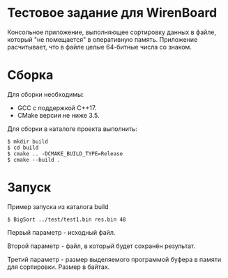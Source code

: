 # Тестовое задание для WirenBoard

Консольное приложение, выполняющее сортировку данных в файле, который "не помещается" в оперативную память. Приложение расчитывает, что в файле целые 64-битные числа со знаком.

# Сборка

Для сборки необходимы:
- GCC с поддержкой С++17.
- CMake версии не ниже 3.5.
    
Для сборки в каталоге проекта выполнить:

```console
$ mkdir build
$ cd build
$ cmake .. -DCMAKE_BUILD_TYPE=Release
$ cmake --build .
```

# Запуск

Пример запуска из каталога build

```console
$ BigSort ../test/test1.bin res.bin 48
```

Первый параметр - исходный файл.

Второй параметр - файл, в который будет сохранён результат.

Третий параметр - размер выделяемого программой буфера в памяти для сортировки. Размер в байтах.
